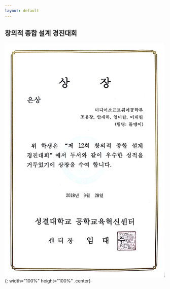 ```yaml
---
layout: default
---
```


## 창의적 종합 설계 경진대회

![창의적 종합 설계 경진대회](/post/img/창의적종합설계.jpg){: width="100%" height="100%" .center}